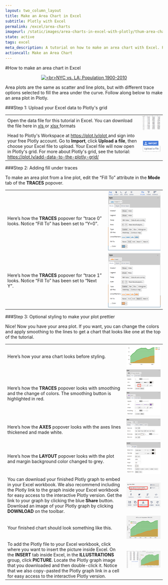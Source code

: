 ```yaml
---
layout: two_column_layout
title: Make an Area Chart in Excel
subtitle: Plotly with Excel
permalink: /excel/area-charts
imageurl: /static/images/area-charts-in-excel-with-plotly/thum-area-charts-in-excel-with-plotly.png
state: active
tags: excel
meta_description: A tutorial on how to make an area chart with Excel. Plotly is the easiest and fastest way to make and share graphs online.
actioncall: Make an Area Chart
---
```


#How to make an area chart in Excel 

<div>
    <a href="https://plot.ly/~Dreamshot/564/" target="_blank" title="&lt;br&gt;NYC vs. LA: Population 1900-2010" style="display: block; text-align: center;"><img src="https://plot.ly/~Dreamshot/564.png" alt="&lt;br&gt;NYC vs. LA: Population 1900-2010" style="max-width: 100%;width: 800px;"  width="800" onerror="this.onerror=null;this.src='https://plot.ly/404.png';" /></a>
    <script data-plotly="Dreamshot:564" src="https://plot.ly/embed.js" async></script>
</div>

Area plots are the same as scatter and line plots, but with different trace options selected to fill the area under the curve. Follow along below to make an area plot in Plotly.

###Step 1: Upload your Excel data to Plotly's grid

<table>
<tbody>
<tr>
<td>
Open the data file for this tutorial in Excel. You can download the file here in
<a class="link--impt" href="https://www.dropbox.com/s/htpcd8vpljhfxlt/Area%20Chart%20Data%20copy.xls?raw=1" target="_blank">
xls
</a>
or
<a class="link--impt" href="https://www.dropbox.com/s/9kvlgzcteb0bull/Area%20Chart%20Data.xlsx?dl=0?raw=1" target="_blank">
xlsx
</a>
formats
</td>
<td>
<img alt="How to make an area chart with excel 17" src="/static/images/area-charts-in-excel-with-plotly/excel-data.png" title=""/>
</td>
</tr>
<tr>
<td>
Head to Plotly's Workspace at
<a class="link--impt" href="/plot">
https://plot.ly/plot
</a>
and sign into your free Plotly account. Go to <b>Import</b>, click <b>Upload a file</b>, then choose your Excel file to upload. Your Excel file will now open in Plotly's grid. For more about Plotly's grid, see the tutorial:
<a class="link--impt" href="/add-data-to-the-plotly-grid/">
https://plot.ly/add-data-to-the-plotly-grid/
</a>

</td>
<td>
<img alt="Upload a file" src="/static/images/area-charts-in-excel-with-plotly/upload-a-file.png" title=""/>
</td>
</tr>
</tbody>
</table>

###Step 2: Adding fill under traces

To make an area plot from a line plot, edit the “Fill To” attribute in the <b>Mode</b> tab of the <b>TRACES</b> popover.

<table>
<tbody>
<tr>
<td>
Here’s how the 
<b>TRACES</b>
popover for “trace 0” looks. Notice “Fill To” has been set to “Y=0”.
</td>
<td>
<img alt="Traces Popover Fill To" src="/static/images/area-charts-in-excel-with-plotly/traces-popover-fill-to.png" title=""/>
</td>
</tr>
<tr>
<td>
Here’s how the 
<b>TRACES</b>
popover for “trace 1” looks. Notice “Fill To” has been set to “Next Y”.
</td>
<td>
<img alt="Fill To set to Next Y" src="/static/images/area-charts-in-excel-with-plotly/fill-to-next-y.png" title=""/>
</td>
</tr>
</tbody>
</table>

###Step 3: Optional styling to make your plot prettier

Nice! Now you have your area plot. If you want, you can change the colors and apply smoothing to the lines to get a chart that looks like one at the top of the tutorial.

<table>
<tbody>
<tr>
<td>
Here’s how your area chart looks before styling.
</td>
<td>
<img alt="Chart before styling" src="/static/images/area-charts-in-excel-with-plotly/chart-before-styling.png" title=""/>
</td>
</tr>
<tr>
<td>
Here’s how the 
<b>TRACES</b>
popover looks with smoothing and the change of colors. The smoothing button is highlighted in red.
</td>
<td>
<img alt="Smoothing button highlighted" src="/static/images/area-charts-in-excel-with-plotly/smoothing-button-highlighted.png" title=""/>
<img alt="Style tab" src="/static/images/area-charts-in-excel-with-plotly/style-tab.png" title=""/>
</td>
</tr>
<tr>
<td>
Here’s how the 
<b>AXES</b>
popover looks with the axes lines thickened and made white.
</td>
<td>
<img alt="Axes popover lines tab" src="/static/images/area-charts-in-excel-with-plotly/axes-lines.png" title=""/>
</td>
</tr>
<tr>
<td>
Here’s how the 
<b>LAYOUT</b>
popover looks with the plot and margin background color changed to grey.
</td>
<td>
<img alt="How to make an area chart with excel 03" src="/static/images/area-charts-in-excel-with-plotly/layout-general.png" title=""/>
</td>
</tr>
<tr>
<td>
You can download your finished Plotly graph to embed in your Excel workbook. We also recommend including the Plotly link to the graph inside your Excel workbook for easy access to the interactive Plotly version. Get the link to your graph by clicking the blue <b>Share</b> button. Download an image of your Plotly graph by clicking <b>DOWNLOAD</b> on the toolbar.
</td>
<td>
<img alt="Plot link" src="/static/images/area-charts-in-excel-with-plotly/plot-link.png" title=""/>
<img alt="Download button" src="/static/images/area-charts-in-excel-with-plotly/download-button.png" title=""/>
</td>
</tr>
<tr>
<td>
Your finished chart should look something like this.
</td>
<td>
<img alt="Finished chart" src="/static/images/area-charts-in-excel-with-plotly/finished-chart.png" title=""/>
</td>
</tr>
<tr>
<td>
To add the Plotly file to your Excel workbook, click where you want to insert the picture inside Excel. On the <b>INSERT</b> tab inside Excel, in the <b>ILLUSTRATIONS</b> group, click <b>PICTURE</b>.
Locate the Plotly graph image that you downloaded and then double-click it. Notice that we also copy-pasted the Plotly graph link in a cell for easy access to the interactive Plotly version.
</td>
<td>
<img alt="Image in excel" src="/static/images/area-charts-in-excel-with-plotly/image-in-excel.png" title=""/>
</td>
</tr>
</tbody>
</table>
